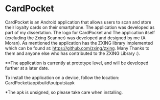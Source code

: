 # CardPocket

CardPocket is an Android application that allows users to scan and store their loyalty cards on their smartphone. 
The application was developed as part of my dissertation.
The logo for CardPocket and The application itself (excluding the Zxing Scanner) was developed and designed by me (A Moran).
As mentioned the application has the ZXING library implemented which can be found at: https://github.com/zxing/zxing. 
Many Thanks to them and anyone else who has contributed to the ZXING Library :).

**The application is currently at prototype level, and will be developed further at a later date. 


To install the application on a device, follow the location:
CardPocket\app\build\outputs\apk 

*The apk is unsigned, so please take care when installing.
